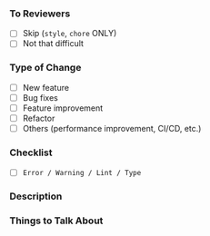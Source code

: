 ### To Reviewers
- [ ] Skip (`style`, `chore` ONLY)
- [ ] Not that difficult

### Type of Change
- [ ] New feature
- [ ] Bug fixes
- [ ] Feature improvement
- [ ] Refactor
- [ ] Others (performance improvement, CI/CD, etc.)

### Checklist
- [ ] `Error / Warning / Lint / Type`

### Description


### Things to Talk About
